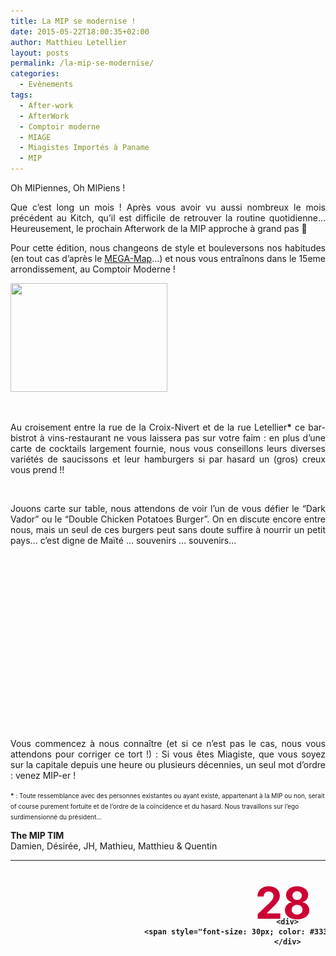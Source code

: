 ```yaml
---
title: La MIP se modernise !
date: 2015-05-22T18:00:35+02:00
author: Matthieu Letellier
layout: posts
permalink: /la-mip-se-modernise/
categories:
  - Evènements
tags:
  - After-work
  - AfterWork
  - Comptoir moderne
  - MIAGE
  - Miagistes Importés à Paname
  - MIP
---
```

Oh MIPiennes, Oh MIPiens !

<p style="text-align: justify;">
  Que c&#8217;est long un mois ! Après vous avoir vu aussi nombreux le mois précédent au Kitch, qu&#8217;il est difficile de retrouver la routine quotidienne&#8230; Heureusement, le prochain Afterwork de la MIP approche à grand pas 🙂
</p>

<p style="text-align: justify;">
  Pour cette édition, nous changeons de style et bouleversons nos habitudes (en tout cas d&#8217;après le <a href="/la-mega-map-de-la-mip/">MEGA-Map</a>&#8230;) et nous vous entraînons dans le 15eme arrondissement, au Comptoir Moderne !
</p>

<p style="text-align: justify;">
  <img class=" alignright" src="https://www.google.fr/url?source=imglanding&ct=img&q=https://www.guideparisci.com/wp-content/uploads/2013/12/ajouter-une-legende.jpg&sa=X&ei=zgpdVcDiCMa4UYCngeAD&ved=0CAkQ8wc&usg=AFQjCNFAYJC52IGRriWf41Zy4ZIOitWicQ" alt="" width="251" height="174" />
</p>

&nbsp;

<p style="text-align: justify;">
  Au croisement entre la rue de la Croix-Nivert et de la rue Letellier<strong>*</strong> ce bar-bistrot à vins-restaurant ne vous laissera pas sur votre faim : en plus d&#8217;une carte de cocktails largement fournie, nous vous conseillons leurs diverses variétés de saucissons et leur hamburgers si par hasard un (gros) creux vous prend !!
</p>

&nbsp;

<p style="text-align: justify;">
  Jouons carte sur table, nous attendons de voir l&#8217;un de vous défier le &#8220;Dark Vador&#8221; ou le &#8220;Double Chicken Potatoes Burger&#8221;. On en discute encore entre nous, mais un seul de ces burgers peut sans doute suffire à nourrir un petit pays&#8230; c&#8217;est digne de Maïté &#8230; souvenirs &#8230; souvenirs&#8230;
</p>

<p style="text-align: center; height: 280px; width: 390px; margin-left: auto; margin-right: auto;">
</p>

<p style="text-align: justify;">
  Vous commencez à nous connaître (et si ce n&#8217;est pas le cas, nous vous attendons pour corriger ce tort !) : Si vous êtes Miagiste, que vous soyez sur la capitale depuis une heure ou plusieurs décennies, un seul mot d’ordre : venez MIP-er !
</p>

<span style="font-size: x-small; line-height: .5em;"><strong>*</strong> : Toute ressemblance avec des personnes existantes ou ayant existé, appartenant à la MIP ou non, serait of course purement fortuite et de l&#8217;ordre de la coïncidence et du hasard. Nous travaillons sur l&#8217;ego surdimensionné du président&#8230;</span>

**The MIP TIM**  
Damien, Désirée, JH, Mathieu, Matthieu & Quentin

<table style="height: 139px;" width="717">
  <tr>
    <td style="padding: 10px; width: 120px; font-weight: bold; vertical-align: middle; text-align: center;">
      <div style="height: 50px; font-size: 70px; color: #cc0033; margin-top: 15px;">
        28
      </div>
      
      <div>
        <span style="font-size: 30px; color: #333;">Mai</span><br /> 19h30
      </div>
    </td>
    
    <td style="padding: 0px; width: 225px; font-weight: bold; font-size: 20px; vertical-align: middle;">
      <p style="text-align: center;">
        <a href="https://www.facebook.com/ComptoirModerne">Le Comptoir Moderne</a>
      </p>
      
      <p style="text-align: center;">
        <a href="https://www.google.fr/maps/place/Comptoir+Moderne/@48.846755,2.299648,15z/data=!4m2!3m1!1s0x0:0xd6941e51bdb69c37?sa=X&ei=5A1dVbX7OcmuUbOWgMgD&ved=0CJIBEPwSMA0">26 rue de la Croix-Nivert, 75015 Paris</a>
      </p>
    </td>
    
    <td style="padding-left: 20px; width: 200px; font-weight: bold; font-size: 20px; vertical-align: middle; text-align: left;">
      <a href="/assets/uploads/2010/10/m6.gif"><img class="alignnone size-full wp-image-274" src="/assets/uploads/2010/10/m6.gif" alt="m6" width="21" height="21" /></a> Cambronne<a href="/assets/uploads/2010/10/m10.gif"><img class="alignnone size-full wp-image-277" src="/assets/uploads/2010/10/m8.gif" alt="m8" width="21" height="21" /><img class="alignnone size-full wp-image-279" src="/assets/uploads/2010/10/m10.gif" alt="m10" width="21" height="21" /></a>  La Motte-Piquet-Grenelle
    </td>
  </tr>
</table>
